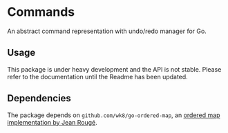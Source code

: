# Commands
An abstract command representation with undo/redo manager for Go.

## Usage

This package is under heavy development and the API is not stable. Please refer to the documentation until the Readme has been updated.

## Dependencies

The package depends on `github.com/wk8/go-ordered-map`, an [ordered map implementation by Jean Rougé](https://github.com/wk8/go-ordered-map).
